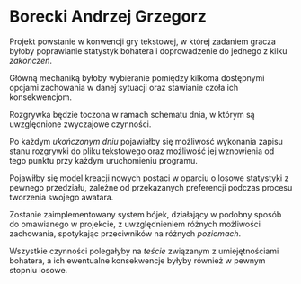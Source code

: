 # Borecki Andrzej Grzegorz

Projekt powstanie w konwencji gry tekstowej, w której zadaniem gracza byłoby poprawianie statystyk bohatera i doprowadzenie do jednego z kilku _zakończeń_.

Główną mechaniką byłoby wybieranie pomiędzy kilkoma dostępnymi opcjami zachowania w danej sytuacji oraz stawianie czoła ich konsekwencjom.

Rozgrywka będzie toczona w ramach schematu dnia, w którym są uwzględnione zwyczajowe czynności.

Po każdym _ukończonym dniu_ pojawiałby się możliwość wykonania zapisu stanu rozgrywki do pliku tekstowego oraz możliwość jej wznowienia od tego punktu przy każdym uruchomieniu programu.

Pojawiłby się model kreacji nowych postaci w oparciu o losowe statystyki z pewnego przedziału, zależne od przekazanych preferencji podczas procesu tworzenia swojego awatara.

Zostanie zaimplementowany system bójek, działający w podobny sposób do omawianego w projekcie, z uwzględnieniem różnych możliwości zachowania, spotykając przeciwników na różnych _poziomach_.

Wszystkie czynności polegałyby na _teście_ związanym z umiejętnościami bohatera, a ich ewentualne konsekwencje byłyby również w pewnym stopniu losowe.
